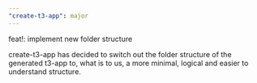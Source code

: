 ```yaml
---
"create-t3-app": major
---
```


feat!: implement new folder structure

create-t3-app has decided to switch out the folder structure of the generated t3-app to, what is to us, a more minimal, logical and easier to understand structure.
